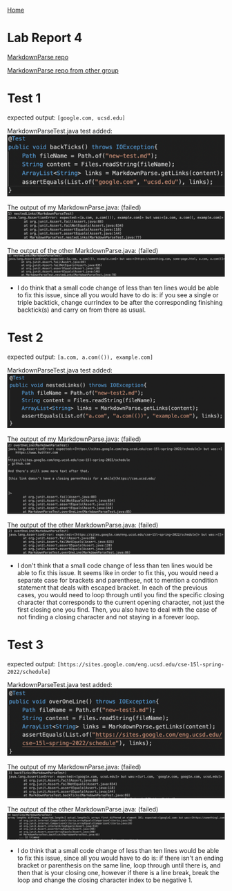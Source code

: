 [Home](../index.md)

# Lab Report 4


[MarkdownParse repo](https://github.com/ravishende/markdown-parser)

[MarkdownParse repo from other group](https://github.com/UDXS/markdown-parser)


# Test 1

expected output: `[google.com, ucsd.edu]`

MarkdownParseTest.java test added:
![Image](test1.png)


The output of my MarkdownParse.java: (failed)
![Image](my-test1.png)


The output of the other MarkdownParse.java: (failed)
![Image](other-test1.png)


* I do think that a small code change of less than ten lines would be able to fix this issue, since all you would have to do is:
    if you see a single or triple backtick, change currIndex to be after the corresponding finishing backtick(s) and carry on from there as usual.

# Test 2

expected output: `[a.com, a.com(()), example.com]`

MarkdownParseTest.java test added:
![Image](test2.png)


The output of my MarkdownParse.java: (failed)
![Image](my-test2.png)


The output of the other MarkdownParse.java: (failed)
![Image](other-test2.png)

* I don't think that a small code change of less than ten lines would be able to fix this issue.
    It seems like in order to fix this, you would need a separate case for brackets and parenthese, not to mention a condition statement that deals with escaped bracket. In each of the previous cases, you would need to loop through until you find the specific closing character that corresponds to the current opening character, not just the first closing one you find. Then, you also have to deal with the case of not finding a closing character and not staying in a forever loop.

# Test 3

expected output: `[https://sites.google.com/eng.ucsd.edu/cse-15l-spring-2022/schedule]`

MarkdownParseTest.java test added:
![Image](test3.png)


The output of my MarkdownParse.java: (failed)
![Image](my-test3.png)


The output of the other MarkdownParse.java: (failed)
![Image](other-test3.png)


* I do think that a small code change of less than ten lines would be able to fix this issue, since all you would have to do is:
    if there isn't an ending bracket or parenthesis on the same line, loop through until there is, and then that is your closing one, however if there is a line break, break the loop and change the closing character index to be negative 1.